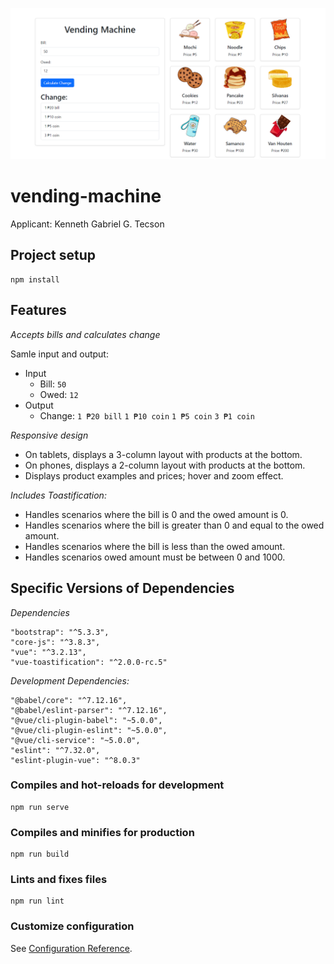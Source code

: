 ![Graphical feature](UI-of-vendo-machine.png)

# vending-machine
 Applicant: Kenneth Gabriel G. Tecson

## Project setup
```
npm install
```

## Features
 *Accepts bills and calculates change*
      
   Samle input and output:
- Input  
     - Bill: `50`
     - Owed: `12`
- Output
     - Change:
     `1 ₱20 bill`
     `1 ₱10 coin`
     `1 ₱5 coin`
     `3 ₱1 coin`

  
*Responsive design*
 - On tablets, displays a 3-column layout with products at the bottom.
 - On phones, displays a 2-column layout with products at the bottom.
 - Displays product examples and prices; hover and zoom effect.
  
  *Includes Toastification:*
 - Handles scenarios where the bill is 0 and the owed amount is 0.
 - Handles scenarios where the bill is greater than 0 and equal to the owed amount.
 - Handles scenarios where the bill is less than the owed amount.
 - Handles scenarios owed amount must be between 0 and 1000.

## Specific Versions of Dependencies

*Dependencies*

    "bootstrap": "^5.3.3",
    "core-js": "^3.8.3",
    "vue": "^3.2.13",
    "vue-toastification": "^2.0.0-rc.5"

*Development Dependencies:*

    "@babel/core": "^7.12.16",
    "@babel/eslint-parser": "^7.12.16",
    "@vue/cli-plugin-babel": "~5.0.0",
    "@vue/cli-plugin-eslint": "~5.0.0",
    "@vue/cli-service": "~5.0.0",
    "eslint": "^7.32.0",
    "eslint-plugin-vue": "^8.0.3"


### Compiles and hot-reloads for development
```
npm run serve
```

### Compiles and minifies for production
```
npm run build
```

### Lints and fixes files
```
npm run lint
```

### Customize configuration
See [Configuration Reference](https://cli.vuejs.org/config/).
